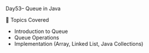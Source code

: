 Day53– Queue in Java  

📌 Topics Covered
- Introduction to Queue  
- Queue Operations  
- Implementation (Array, Linked List, Java Collections)  

